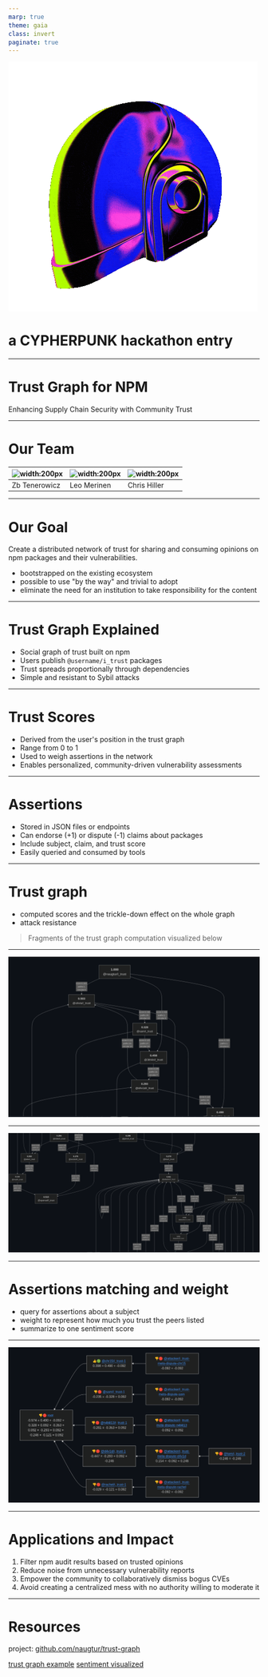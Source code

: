 ```yaml
---
marp: true
theme: gaia
class: invert
paginate: true
---
```


![bg](cypher.gif)
# a CYPHERPUNK hackathon entry

---

# Trust Graph for NPM

Enhancing Supply Chain Security with Community Trust

---

# Our Team

|![width:200px](https://github.com/naugtur.png)|![width:200px](https://github.com/leotm.png)|![width:200px](https://github.com/boneskull.png)|
| -- | -- | -- |
|Zb Tenerowicz | Leo Merinen | Chris Hiller|

---

# Our Goal

Create a distributed network of trust for sharing and consuming opinions on npm packages and their vulnerabilities.

- bootstrapped on the existing ecosystem
- possible to use "by the way" and trivial to adopt
- eliminate the need for an institution to take responsibility for the content

---

# Trust Graph Explained

- Social graph of trust built on npm
- Users publish `@username/i_trust` packages
- Trust spreads proportionally through dependencies
- Simple and resistant to Sybil attacks

---

# Trust Scores

- Derived from the user's position in the trust graph
- Range from 0 to 1
- Used to weigh assertions in the network
- Enables personalized, community-driven vulnerability assessments

---

# Assertions

- Stored in JSON files or endpoints
- Can endorse (+1) or dispute (-1) claims about packages
- Include subject, claim, and trust score
- Easily queried and consumed by tools

---

# Trust graph

- computed scores and the trickle-down effect on the whole graph
- attack resistance

> Fragments of the trust graph computation visualized below

---

![bg](./scr1.png)

---

![bg](./scr2.png)

---

# Assertions matching and weight

- query for assertions about a subject
- weight to represent how much you trust the peers listed
- summarize to one sentiment score

---

![bg](./scr3.png)

---



# Applications and Impact

1. Filter npm audit results based on trusted opinions
2. Reduce noise from unnecessary vulnerability reports
3. Empower the community to collaboratively dismiss bogus CVEs
4. Avoid creating a centralized mess with no authority willing to moderate it


---

# Resources

project: [github.com/naugtur/trust-graph](https://github.com/naugtur/trust-graph)

[trust graph example](https://github.com/naugtur/trust-graph/blob/main/graph-example/testenv/computed_trust.md)
[sentiment visualized](https://github.com/naugtur/trust-graph/blob/main/graph-example/testenv/computed_sentiment.md)